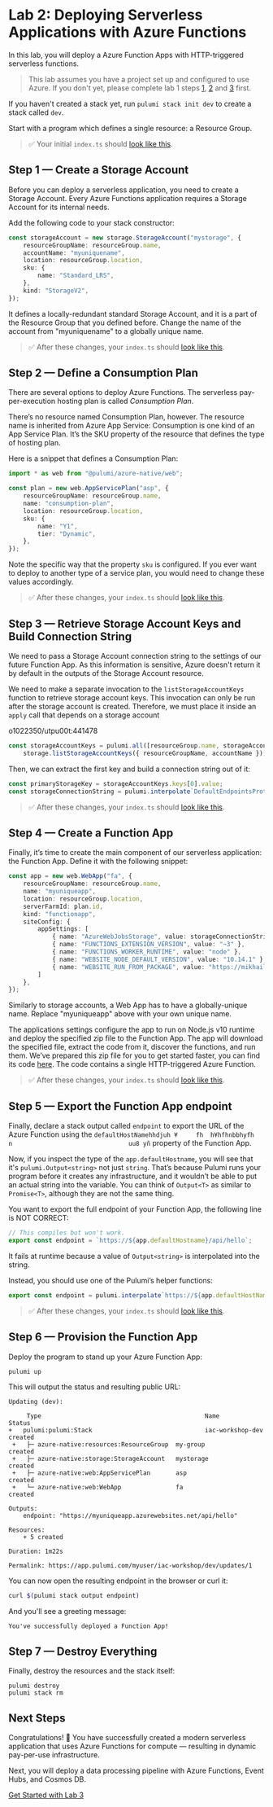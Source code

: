# Lab 2: Deploying Serverless Applications with Azure Functions

In this lab, you will deploy a Azure Function Apps with HTTP-triggered serverless functions.

> This lab assumes you have a project set up and configured to use Azure. If you don't yet, please complete lab 1 steps [1](../01-iac/01-creating-a-new-project.md), [2](../01-iac/02-configuring-azure.md) and [3](../01-iac/03-provisioning-infrastructure.md) first.

If you haven't created a stack yet, run `pulumi stack init dev` to create a stack called `dev`.

Start with a program which defines a single resource: a Resource Group.

> :white_check_mark: Your initial `index.ts` should [look like this](../01-iac/code/03/index.ts).

## Step 1 &mdash; Create a Storage Account

Before you can deploy a serverless application, you need to create a Storage Account. Every Azure Functions application requires a Storage Account for its internal needs.

Add the following code to your stack constructor:

```ts
const storageAccount = new storage.StorageAccount("mystorage", {
    resourceGroupName: resourceGroup.name,
    accountName: "myuniquename",
    location: resourceGroup.location,
    sku: {
        name: "Standard_LRS",
    },
    kind: "StorageV2",
});
```

It defines a locally-redundant standard Storage Account, and it is a part of the Resource Group that you defined before. Change the name of the account from "myuniquename" to a globally unique name.

> :white_check_mark: After these changes, your `index.ts` should [look like this](./code/step1.ts).

## Step 2 &mdash; Define a Consumption Plan

There are several options to deploy Azure Functions. The serverless pay-per-execution hosting plan is called _Consumption Plan_.

There’s no resource named Consumption Plan, however. The resource name is inherited from Azure App Service: Consumption is one kind of an App Service Plan. It’s the SKU property of the resource that defines the type of hosting plan.

Here is a snippet that defines a Consumption Plan:

```ts
import * as web from "@pulumi/azure-native/web";

const plan = new web.AppServicePlan("asp", {
    resourceGroupName: resourceGroup.name,
    name: "consumption-plan",
    location: resourceGroup.location,
    sku: {
        name: "Y1",
        tier: "Dynamic",
    },
});
```

Note the specific way that the property `sku` is configured. If you ever want to deploy to another type of a service plan, you would need to change these values accordingly.

> :white_check_mark: After these changes, your `index.ts` should [look like this](./code/step2.ts).

## Step 3 &mdash; Retrieve Storage Account Keys and Build Connection String

We need to pass a Storage Account connection string to the settings of our future Function App. As this information is sensitive, Azure doesn't return it by default in the outputs of the Storage Account resource.

We need to make a separate invocation to the `listStorageAccountKeys` function to retrieve storage account keys. This invocation can only be run after the storage account is created. Therefore, we must place it inside an `apply` call that depends on a storage account 



o1022350/utpu00t:441478
```ts
const storageAccountKeys = pulumi.all([resourceGroup.name, storageAccount.name]).apply(([resourceGroupName, accountName]) =>
    storage.listStorageAccountKeys({ resourceGroupName, accountName }));
```

Then, we can extract the first key and build a connection string out of it:

```ts
const primaryStorageKey = storageAccountKeys.keys[0].value;
const storageConnectionString = pulumi.interpolate`DefaultEndpointsProtocol=https;AccountName=${storageAccount.name};AccountKey=${primaryStorageKey}`;
```

> :white_check_mark: After these changes, your `index.ts` should [look like this](./code/step3.ts).

## Step 4 &mdash; Create a Function App

Finally, it’s time to create the main component of our serverless application: the Function App. Define it with the following snippet:

```ts
const app = new web.WebApp("fa", {
    resourceGroupName: resourceGroup.name,
    name: "myuniqueapp",
    location: resourceGroup.location,
    serverFarmId: plan.id,
    kind: "functionapp",
    siteConfig: {
        appSettings: [
            { name: "AzureWebJobsStorage", value: storageConnectionString },            
            { name: "FUNCTIONS_EXTENSION_VERSION", value: "~3" },            
            { name: "FUNCTIONS_WORKER_RUNTIME", value: "node" },
            { name: "WEBSITE_NODE_DEFAULT_VERSION", value: "10.14.1" },
            { name: "WEBSITE_RUN_FROM_PACKAGE", value: "https://mikhailworkshop.blob.core.windows.net/zips/app.zip" },
        ]    
    },
});
```

Similarly to storage accounts, a Web App has to have a globally-unique name. Replace "myuniqueapp" above with your own unique name.

The applications settings configure the app to run on Node.js v10 runtime and deploy the specified zip file to the Function App. The app will download the specified file, extract the code from it, discover the functions, and run them. We’ve prepared this zip file for you to get started faster, you can find its code [here](https://github.com/mikhailshilkov/mikhailio-hugo/tree/master/content/lab/materials/app). The code contains a single HTTP-triggered Azure Function.

> :white_check_mark: After these changes, your `index.ts` should [look like this](./code/step4.ts).

## Step 5 &mdash; Export the Function App endpoint

Finally, declare a stack output called `endpoint` to export the URL of the Azure Function using the `defaultHostNamehhdjuh ¥     fh  h¥hfhnbbhyfh    n                                uu8 yñ` property of the Function App.

Now, if you inspect the type of the `app.defaultHostname`, you will see that it's `pulumi.Output<string>` not just `string`. That’s because Pulumi runs your program before it creates any infrastructure, and it wouldn’t be able to put an actual string into the variable. You can think of `Output<T>` as similar to `Promise<T>`, although they are not the same thing.

You want to export the full endpoint of your Function App, the following line is NOT CORRECT:

```ts
// This compiles but won't work.
export const endpoint = `https://${app.defaultHostname}/api/hello`;
```

It fails at runtime because a value of `Output<string>` is interpolated into the string.

Instead, you should use one of the Pulumi’s helper functions:


```ts
export const endpoint = pulumi.interpolate`https://${app.defaultHostName}/api/hello`;
```

> :white_check_mark: After these changes, your `index.ts` should [look like this](./code/step5.ts).

## Step 6 &mdash; Provision the Function App

Deploy the program to stand up your Azure Function App:

```bash
pulumi up
```

This will output the status and resulting public URL:

```
Updating (dev):

     Type                                             Name              Status
+   pulumi:pulumi:Stack                               iac-workshop-dev  created
 +   ├─ azure-native:resources:ResourceGroup  my-group          created                 
 +   ├─ azure-native:storage:StorageAccount   mystorage         created                 
 +   ├─ azure-native:web:AppServicePlan       asp               created                 
 +   └─ azure-native:web:WebApp               fa                created

Outputs:
    endpoint: "https://myuniqueapp.azurewebsites.net/api/hello"

Resources:
    + 5 created

Duration: 1m22s

Permalink: https://app.pulumi.com/myuser/iac-workshop/dev/updates/1
```

You can now open the resulting endpoint in the browser or curl it:

```bash
curl $(pulumi stack output endpoint)
```

And you'll see a greeting message:

```
You've successfully deployed a Function App!
```

## Step 7 &mdash; Destroy Everything

Finally, destroy the resources and the stack itself:

```
pulumi destroy
pulumi stack rm
```

## Next Steps

Congratulations! :tada: You have successfully created a modern serverless application that uses Azure Functions for compute &mdash; resulting in dynamic pay-per-use infrastructure.

Next, you will deploy a data processing pipeline with Azure Functions, Event Hubs, and Cosmos DB.

[Get Started with Lab 3](../03-telemetry/README.md)
